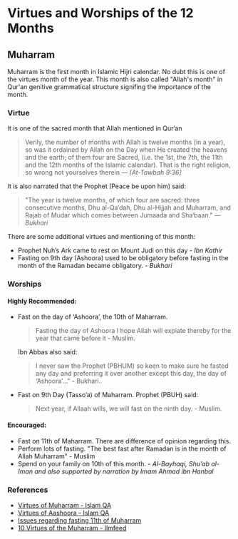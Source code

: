 # Virtues and Worships of the 12 Months
## Muharram
Muharram is the first month in Islamic Hijri calendar. No dubt this is one of the virtues month of the year.  This month is also called "Allah's month" in Qur'an genitive grammatical structure signifing the importance of the month.

### Virtue
It is one of the sacred month that Allah mentioned in Qur’an
> Verily, the number of months with Allah is twelve months (in a year), so was it ordained by Allah on the Day when He created the heavens and the earth; of them four are Sacred, (i.e. the 1st, the 7th, the 11th and the 12th months of the Islamic calendar). That is the right religion, so wrong not yourselves therein 
> &mdash; <cite>[At-Tawbah 9:36]</cite>

It is also narrated that the Prophet (Peace be upon him) said:
> "The year is twelve months, of which four are sacred: three consecutive months, Dhu al-Qa‘dah, Dhu al-Hijjah and Muharram, and Rajab of Mudar which comes between Jumaada and Sha‘baan."
> &mdash; <cite>Bukhari</cite>

There are some additional virtues and mentioning of this month:
- Prophet Nuh’s Ark came to rest on Mount Judi on this day <cite>- Ibn Kathir</cite>
- Fasting on 9th day (Ashoora) used to be obligatory before fasting in the month of the Ramadan became obligatory. <cite>- Bukhari<cite>
  

### Worships
#### Highly Recommended:
- Fast on the day of ‘Ashoora’, the 10th of Maharram.  
  > Fasting the day of Ashoora I hope Allah will expiate thereby for the year that came before it - Muslim.  
  >
  Ibn Abbas also said: 
  > I never saw the Prophet (PBHUM) so keen to make sure he fasted any day and preferring it over another except this day, the  day of ‘Ashoora’…” - Bukhari.
 
- Fast on 9th Day (Tasso’a) of Maharram.  Prophet (PBUH) said: 
  > Next year, if Allaah wills, we will fast on the ninth day. - Muslim.

#### Encouraged:
- Fast on 11th of Maharram.  There are difference of opinion regarding this.
- Perform lots of fasting.  "The best fast after Ramadan is in the month of Allah Muharram" - Muslim
- Spend on your family on 10th of this month. <cite>- Al-Bayhaqi, Shu’ab al-Iman and also supported by narration by Imam Ahmad ibn Hanbal</cite>
### References
- [Virtues of Muharram - Islam QA](https://islamqa.info/en/204142)
- [Virtues of Aashoora - Islam QA](https://islamqa.info/en/21775)
- [Issues regarding fasting 11th of Muharram](https://islamqa.info/en/128423)
- [10 Virtues of the Muharram - Ilmfeed](https://ilmfeed.com/10-virtues-of-the-10th-of-muharram-day-of-ashura/)
